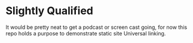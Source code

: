 # Slightly Qualified

It would be pretty neat to get a podcast or screen cast going, for now this repo holds a purpose to demonstrate static site Universal linking.

